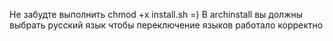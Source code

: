 Не забудте выполнить chmod +x install.sh =)
В archinstall вы должны выбрать русский язык чтобы переключение языков работало корректно
